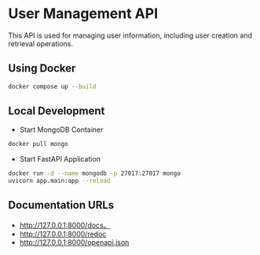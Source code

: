 # User Management API

This API is used for managing user information, including user creation and retrieval operations.


## Using Docker
``` sh
docker compose up --build
```

## Local Development
* Start MongoDB Container
``` sh
docker pull mongo
```

* Start FastAPI Application

``` sh
docker run -d --name mongodb -p 27017:27017 mongo
uvicorn app.main:app --reload
```
## Documentation URLs
* http://127.0.0.1:8000/docs。
* http://127.0.0.1:8000/redoc
* http://127.0.0.1:8000/openapi.json

##